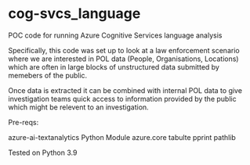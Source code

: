 # cog-svcs_language

POC code for running Azure Cognitive Services language analysis

Specifically, this code was set up to look at a law enforcement scenario where we are interested in POL data 
(People, Organisations, Locations) which are often in large blocks of unstructured data submitted 
by memebers of the public.

Once data is extracted it can be combined with internal POL data to give investigation teams quick access to information provided by the public which might be relevent to an investigation.

Pre-reqs:

azure-ai-textanalytics Python Module
azure.core 
tabulte
pprint
pathlib

Tested on Python 3.9

